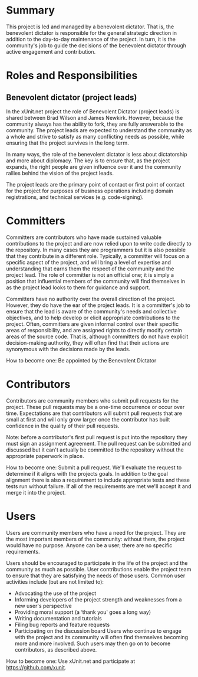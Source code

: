 # Summary
This project is led and managed by a benevolent dictator. That is, the benevolent dictator is responsible for the general strategic direction in addition to the day-to-day maintenance of the project. In turn, it is the community's job to guide the decisions of the benevolent dictator through active engagement and contribution.

# Roles and Responsibilities
## Benevolent dictator (project leads)
In the xUnit.net project the role of Benevolent Dictator (project leads) is shared between Brad Wilson and James Newkirk. However, because the community always has the ability to fork, they are fully answerable to the community. The project leads are expected to understand the community as a whole and strive to satisfy as many conflicting needs as possible, while ensuring that the project survives in the long term.

In many ways, the role of the benevolent dictator is less about dictatorship and more about diplomacy. The key is to ensure that, as the project expands, the right people are given influence over it and the community rallies behind the vision of the project leads.

The project leads are the primary point of contact or first point of contact for the project for purposes of business operations including domain registrations, and technical services (e.g. code-signing).

# Committers
Committers are contributors who have made sustained valuable contributions to the project and are now relied upon to write code directly to the repository. In many cases they are programmers but it is also possible that they contribute in a different role. Typically, a committer will focus on a specific aspect of the project, and will bring a level of expertise and understanding that earns them the respect of the community and the project lead. The role of committer is not an official one; it is simply a position that influential members of the community will find themselves in as the project lead looks to them for guidance and support.

Committers have no authority over the overall direction of the project. However, they do have the ear of the project leads. It is a committer's job to ensure that the lead is aware of the community's needs and collective objectives, and to help develop or elicit appropriate contributions to the project. Often, committers are given informal control over their specific areas of responsibility, and are assigned rights to directly modify certain areas of the source code. That is, although committers do not have explicit decision-making authority, they will often find that their actions are synonymous with the decisions made by the leads.

How to become one: Be appointed by the Benevolent Dictator

# Contributors
Contributors are community members who submit pull requests for the project. These pull requests may be a one-time occurrence or occur over time. Expectations are that contributors will submit pull requests that are small at first and will only grow larger once the contributor has built confidence in the quality of their pull requests.

Note: before a contributor's first pull request is put into the repository they must sign an assignment agreement. The pull request can be submitted and discussed but it can't actually be committed to the repository without the appropriate paperwork in place.

How to become one: Submit a pull request. We'll evaluate the request to determine if it aligns with the projects goals. In addition to the goal alignment there is also a requirement to include appropriate tests and these tests run without failure. If all of the requirements are met we'll accept it and merge it into the project.

# Users
Users are community members who have a need for the project. They are the most important members of the community: without them, the project would have no purpose. Anyone can be a user; there are no specific requirements.

Users should be encouraged to participate in the life of the project and the community as much as possible. User contributions enable the project team to ensure that they are satisfying the needs of those users. Common user activities include (but are not limited to):

* Advocating the use of the project
* Informing developers of the project strength and weaknesses from a new user's perspective
* Providing moral support (a ‘thank you' goes a long way)
* Writing documentation and tutorials
* Filing bug reports and feature requests
* Participating on the discussion board
Users who continue to engage with the project and its community will often find themselves becoming more and more involved. Such users may then go on to become contributors, as described above.

How to become one: Use xUnit.net and participate at https://github.com/xunit.
